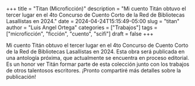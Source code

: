 +++
title = "Titan (Microficción)"
description = "Mi cuento Titán obtuvo el tercer lugar en el 4to Concurso de Cuento Corto de la Red de Bibliotecas Lasallistas en 2024."
date = 2024-04-24T15:15:49-05:00
slug = "titan"
author = "Luis Angel Ortega"
categories = ["Trabajos"]
tags = ["microficción", "ficción", "cuento", "scifi"]
draft = false
+++

Mi cuento Titán obtuvo el tercer lugar en el 4to Concurso de Cuento Corto de la Red de Bibliotecas Lasallistas en 2024. Esta obra será publicada en una antología próxima, que actualmente se encuentra en proceso editorial. Es un honor ver Titán formar parte de esta colección junto con los trabajos de otros talentosos escritores. ¡Pronto compartiré más detalles sobre la publicación!
